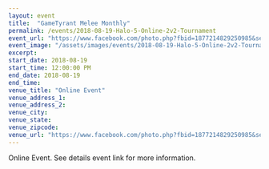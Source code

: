 ```yaml
---
layout: event
title:  "GameTyrant Melee Monthly"
permalink: /events/2018-08-19-Halo-5-Online-2v2-Tournament
event_url: "https://www.facebook.com/photo.php?fbid=1877214829250985&set=gm.695060014170425&type=3&theater&ifg=1"
event_image: "/assets/images/events/2018-08-19-Halo-5-Online-2v2-Tournament.jpg"
excerpt: 
start_date: 2018-08-19
start_time: 12:00:00 PM
end_date: 2018-08-19
end_time: 
venue_title: "Online Event"
venue_address_1: 
venue_address_2:
venue_city: 
venue_state: 
venue_zipcode: 
venue_url: "https://www.facebook.com/photo.php?fbid=1877214829250985&set=gm.695060014170425&type=3&theater&ifg=1"
---
```


Online Event. See details event link for more information.